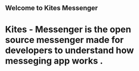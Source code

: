 ## Welcome to Kites Messenger

# Kites - Messenger is the open source messenger made for developers to understand how messeging app works . 
